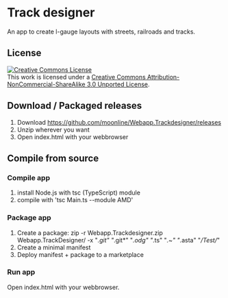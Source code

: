 Track designer
==============

An app to create l-gauge layouts with streets, railroads and tracks.


License
-------

<a rel="license" href="http://creativecommons.org/licenses/by-nc-sa/3.0/"><img alt="Creative Commons License" style="border-width:0" src="https://i.creativecommons.org/l/by-nc-sa/3.0/88x31.png" /></a><br />This work is licensed under a <a rel="license" href="http://creativecommons.org/licenses/by-nc-sa/3.0/">Creative Commons Attribution-NonCommercial-ShareAlike 3.0 Unported License</a>.


Download / Packaged releases
----------------------------

1. Download https://github.com/moonline/Webapp.Trackdesigner/releases
2. Unzip wherever you want
3. Open index.html with your webbrowser



Compile from source
-------------------

### Compile app

1. install Node.js with tsc (TypeScript) module
2. compile with 'tsc Main.ts --module AMD'


### Package app

1. Create a package: zip -r Webapp.Trackdesigner.zip Webapp.TrackDesigner/ -x "*.git" "*.git*" "*.odg" "*.ts" "*.~" "*.asta" "*/Test/*"
2. Create a minimal manifest
3. Deploy manifest + package to a marketplace


### Run app

Open index.html with your webbrowser.